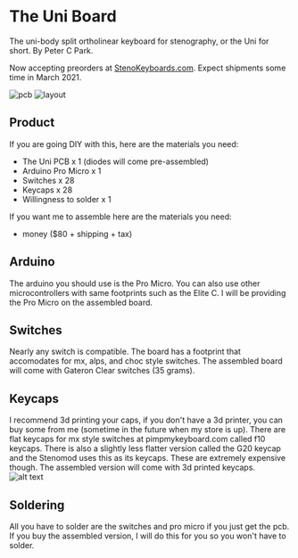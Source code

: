 # The Uni Board
The uni-body split ortholinear keyboard for stenography, or the Uni for short. By Peter C Park.

Now accepting preorders at [StenoKeyboards.com](https://www.stenokeyboards.com/). Expect shipments some time in March 2021.

![pcb](https://github.com/petercpark/unisplit_orthosteno/blob/main/Pics/uni%20board%20render.png?raw=true)
![layout](https://github.com/petercpark/unisplit_orthosteno/blob/main/Pics/layout.png?raw=true)

## Product
If you are going DIY with this, here are the materials you need:
* The Uni PCB x 1 (diodes will come pre-assembled)
* Arduino Pro Micro x 1
* Switches x 28
* Keycaps x 28
* Willingness to solder x 1

If you want me to assemble here are the materials you need:
* money ($80 + shipping + tax)

## Arduino
The arduino you should use is the Pro Micro. You can also use other microcontrollers with same footprints such as the Elite C. I will be providing the Pro Micro on the assembled board.

## Switches
Nearly any switch is compatible. The board has a footprint that accomodates for mx, alps, and choc style switches. The assembled board will come with Gateron Clear switches (35 grams).

## Keycaps
I recommend 3d printing your caps, if you don't have a 3d printer, you can buy some from me (sometime in the future when my store is up). There are flat keycaps for mx style switches at pimpmykeyboard.com called f10 keycaps. There is also a slightly less flatter version called the G20 keycap and the Stenomod uses this as its keycaps. These are extremely expensive though. The assembled version will come with 3d printed keycaps.
![alt text](https://github.com/petercpark/unisplit_orthosteno/blob/main/Pics/3d-printed-keycaps.jpg?raw=true)

## Soldering
All you have to solder are the switches and pro micro if you just get the pcb. If you buy the assembled version, I will do this for you so you won't have to solder.
